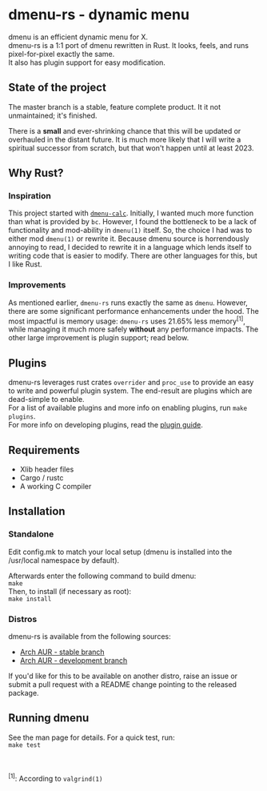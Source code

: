 # dmenu-rs - dynamic menu
dmenu is an efficient dynamic menu for X.  
dmenu-rs is a 1:1 port of dmenu rewritten in Rust. It looks, feels, and
runs pixel-for-pixel exactly the same.  
It also has plugin support for easy modification.

## State of the project
The master branch is a stable, feature complete product. It it not unmaintained; it's finished.

There is a __small__ and ever-shrinking chance that this will be updated or overhauled in the distant future. It is much more likely that I will write a spiritual successor from scratch, but that won't happen until at least 2023.

## Why Rust?
### Inspiration
This project started with [`dmenu-calc`](https://github.com/sumnerevans/menu-calc).
Initially, I wanted much more function than what is provided by `bc`. However, I
found the bottleneck to be a lack of functionality and mod-ability in `dmenu(1)`
itself. So, the choice I had was to either mod `dmenu(1)` or rewrite it. Because
dmenu source is horrendously annoying to read, I decided to rewrite it in a
language which lends itself to writing code that is easier to modify. There are
other languages for this, but I like Rust.
### Improvements
As mentioned earlier, `dmenu-rs` runs exactly the same as `dmenu`. However, there
are some significant performance enhancements under the hood. The most impactful
is memory usage: `dmenu-rs` uses 21.65% less memory<sup>[1]</sup>, while managing it much
more safely **without** any performance impacts. The other large improvement is
plugin support; read below.

## Plugins
dmenu-rs leverages rust crates `overrider` and `proc_use` to provide an easy to
write and powerful plugin system. The end-result are plugins which are dead-simple
to enable.  
For a list of available plugins and more info on
enabling plugins, run `make plugins`.  
For more info on developing plugins, read the [plugin guide](src/plugins/README.md).

## Requirements
- Xlib header files  
- Cargo / rustc  
- A working C compiler

## Installation
### Standalone
Edit config.mk to match your local setup (dmenu is installed into
the /usr/local namespace by default).

Afterwards enter the following command to build dmenu:  
```make```  
Then, to install (if necessary as root):  
```make install```
### Distros
dmenu-rs is available from the following sources:
- [Arch AUR - stable branch](https://aur.archlinux.org/packages/dmenu-rs/)  
- [Arch AUR - development branch](https://aur.archlinux.org/packages/dmenu-rs-git/)  

If you'd like for this to be available on another distro, raise an issue
or submit a pull request with a README change pointing to the released
package.

## Running dmenu
See the man page for details. For a quick test, run:  
```make test```

<br/><br/>
<sup>[1]</sup>: According to `valgrind(1)`
